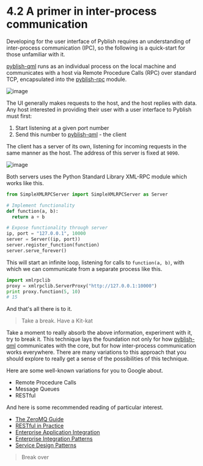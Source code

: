 # 4.2 A primer in inter-process communication

Developing for the user interface of Pyblish requires an understanding of inter-process communication (IPC), so the following is a quick-start for those unfamiliar with it.

[pyblish-qml][] runs as an individual process on the local machine and communicates with a host via Remote Procedure Calls (RPC) over standard TCP, encapsulated into the [pyblish-rpc][] module.

![image](https://cloud.githubusercontent.com/assets/2152766/11087234/962c0cda-8850-11e5-87d8-db8aacf67df6.png)

The UI generally makes requests to the host, and the host replies with data. 
Any host interested in providing their user with a user interface to Pyblish must first:

1. Start listening at a given port number
2. Send this number to [pyblish-qml][] - the client

The client has a server of its own, listening for incoming requests in the same manner as the host. The address of this server is fixed at `9090`.

![image](https://cloud.githubusercontent.com/assets/2152766/11087259/c115d37c-8850-11e5-8a0f-c7966516cf8d.png)

Both servers uses the Python Standard Library XML-RPC module which works like this.

```python
from SimpleXMLRPCServer import SimpleXMLRPCServer as Server

# Implement functionality
def function(a, b):
  return a + b

# Expose functionality through server
ip, port = "127.0.0.1", 10000
server = Server((ip, port))
server.register_function(function)
server.serve_forever()
```

This will start an infinite loop, listening for calls to `function(a, b)`, with which we can communicate from a separate process like this.

```python
import xmlrpclib
proxy = xmlrpclib.ServerProxy("http://127.0.0.1:10000")
print proxy.function(5, 10)
# 15
```

And that's all there is to it.

> Take a break. Have a Kit-kat

Take a moment to really absorb the above information, experiment with it, try to break it. This technique lays the foundation not only for how [pyblish-qml][] communicates with the core, but for how inter-process communication works everywhere. There are many variations to this approach that you should explore to really get a sense of the possibilities of this technique.

Here are some well-known variations for you to Google about.

- Remote Procedure Calls
- Message Queues
- RESTful

And here is some recommended reading of particular interest.

- [The ZeroMQ Guide][01]
- [RESTful in Practice][02]
- [Enterprise Application Integration][03]
- [Enterprise Integration Patterns][04]
- [Service Design Patterns][05]

> Break over

[pyblish-qml]: https://github.com/pyblish/pyblish-qml
[pyblish-rpc]: https://github.com/pyblish/pyblish-rpc

[01]: http://zguide.zeromq.org/py:all
[02]: http://shop.oreilly.com/product/9780596805838.do
[03]: http://www.amazon.co.uk/Enterprise-Application-Architecture-Addison-Wesley-Signature/dp/0321127420/ref=pd_bxgy_14_img_2?ie=UTF8&refRID=1C160CEZ0ZPX56ZMXYH4
[04]: http://www.amazon.co.uk/Enterprise-Integration-Patterns-Designing-Addison-Wesley/dp/0321200683
[05]: http://www.amazon.co.uk/Service-Design-Patterns-Fundamental-Addison-Wesley/dp/032154420X/ref=asap_bc?ie=UTF8